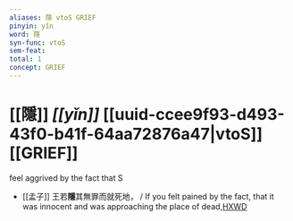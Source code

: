 ```yaml
---
aliases: 隱 vtoS GRIEF
pinyin: yǐn
word: 隱
syn-func: vtoS
sem-feat: 
total: 1
concept: GRIEF 
---
```

# [[隱]] *[[yǐn]]*  [[uuid-ccee9f93-d493-43f0-b41f-64aa72876a47|vtoS]] [[GRIEF]]
feel aggrived by the fact that S
 - [[孟子]] 王若**隱**其無罪而就死地， / If you felt pained by the fact, that it was innocent and was approaching the place of dead,[HXWD](https://hxwd.org/textview.html?location=KR1h0001_tls_001-38a.6)